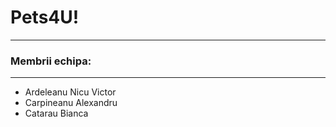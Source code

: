 # Pets4U!

---

### Membrii echipa:

---

- Ardeleanu Nicu Victor
- Carpineanu Alexandru
- Catarau Bianca


